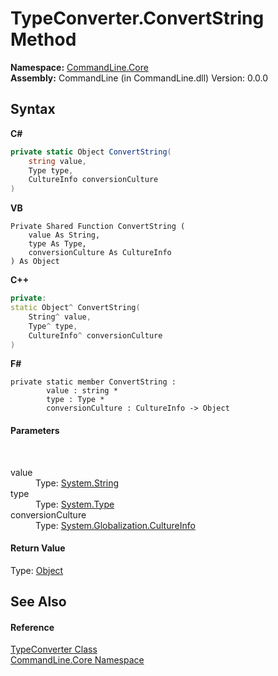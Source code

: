# TypeConverter.ConvertString Method 
 

**Namespace:**&nbsp;<a href="N_CommandLine_Core">CommandLine.Core</a><br />**Assembly:**&nbsp;CommandLine (in CommandLine.dll) Version: 0.0.0

## Syntax

**C#**<br />
``` C#
private static Object ConvertString(
	string value,
	Type type,
	CultureInfo conversionCulture
)
```

**VB**<br />
``` VB
Private Shared Function ConvertString ( 
	value As String,
	type As Type,
	conversionCulture As CultureInfo
) As Object
```

**C++**<br />
``` C++
private:
static Object^ ConvertString(
	String^ value, 
	Type^ type, 
	CultureInfo^ conversionCulture
)
```

**F#**<br />
``` F#
private static member ConvertString : 
        value : string * 
        type : Type * 
        conversionCulture : CultureInfo -> Object 

```


#### Parameters
&nbsp;<dl><dt>value</dt><dd>Type: <a href="https://docs.microsoft.com/dotnet/api/system.string" target="_blank">System.String</a><br /></dd><dt>type</dt><dd>Type: <a href="https://docs.microsoft.com/dotnet/api/system.type" target="_blank">System.Type</a><br /></dd><dt>conversionCulture</dt><dd>Type: <a href="https://docs.microsoft.com/dotnet/api/system.globalization.cultureinfo" target="_blank">System.Globalization.CultureInfo</a><br /></dd></dl>

#### Return Value
Type: <a href="https://docs.microsoft.com/dotnet/api/system.object" target="_blank">Object</a>

## See Also


#### Reference
<a href="T_CommandLine_Core_TypeConverter">TypeConverter Class</a><br /><a href="N_CommandLine_Core">CommandLine.Core Namespace</a><br />